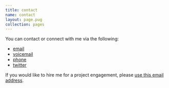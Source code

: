 ```yaml
---
title: contact
name: contact
layout: page.pug
collection: pages
---
```

You can contact or connect with me via the following:

* [email](mailto:reubano@gmail.com)
* [voicemail](tel:+12347382266)
* [phone](tel:+255756477318)
* [twitter](http://twitter.com/reubano)

If you would like to hire me for a project engagement, please [use this email address](mailto:rcummings@nerevu.com).
